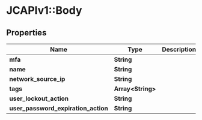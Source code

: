 # JCAPIv1::Body

## Properties
Name | Type | Description | Notes
------------ | ------------- | ------------- | -------------
**mfa** | **String** |  | [optional] 
**name** | **String** |  | 
**network_source_ip** | **String** |  | 
**tags** | **Array&lt;String&gt;** |  | [optional] 
**user_lockout_action** | **String** |  | [optional] 
**user_password_expiration_action** | **String** |  | [optional] 


